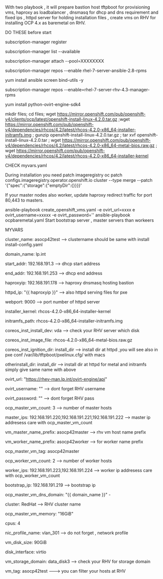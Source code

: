 With two playbook , it will prepare bastion host tftpboot for provisioning vms, haproxy as loadbalancer , dnsmasq for dhcp and dns requirement and fixed ips , httpd server for holding installation files , create vms on RHV for installing OCP 4.x as baremetal on RHV. 

DO THESE before start 


subscription-manager register

subscription-manager list --available

subscription-manager attach --pool=XXXXXXXX

subscription-manager repos --enable rhel-7-server-ansible-2.8-rpms

yum install ansible screen bind-utils -y 

subscription-manager repos --enable=rhel-7-server-rhv-4.3-manager-rpms

yum install python-ovirt-engine-sdk4

mkdir files; cd files; wget https://mirror.openshift.com/pub/openshift-v4/clients/ocp/latest/openshift-install-linux-4.2.0.tar.gz ;wget https://mirror.openshift.com/pub/openshift-v4/dependencies/rhcos/4.2/latest/rhcos-4.2.0-x86_64-installer-initramfs.img ; gunzip openshift-install-linux-4.2.0.tar.gz ; tar xvf openshift-install-linux-4.2.0.tar  ;  wget  https://mirror.openshift.com/pub/openshift-v4/dependencies/rhcos/4.2/latest/rhcos-4.2.0-x86_64-metal-bios.raw.gz ; wget https://mirror.openshift.com/pub/openshift-v4/dependencies/rhcos/4.2/latest/rhcos-4.2.0-x86_64-installer-kernel



CHECK myvars.yaml

During installation you need patch imageregistry 
oc patch configs.imageregistry.operator.openshift.io cluster --type merge --patch '{"spec":{"storage":{"emptyDir":{}}}}'

If your master nodes also worker, update haproxy redirect traffic for port 80,443 to masters. 

ansible-playbook create_openshift_vms.yaml -e ovirt_url=xxxx e ovirt_username=xxxxx -e ovirt_password=''
ansible-playbook ocpbaremetal.yaml
Start bootstrap server , master servers than workeers



MYVARS

cluster_name: asocp42test   --> clustername should be same with install install-config.yaml

domain_name: lp.int

start_addr: 192.168.191.3   --> dhcp start address

end_addr: 192.168.191.253   --> dhcp end address

haproxyip: 192.168.191.178  --> haproxy dnsmasq hosting bastion

httpd_ip: "{{ haproxyip }}" --> also httpd serving files for pxe 

webport: 9000   --> port number of httpd server

installer_kernel: rhcos-4.2.0-x86_64-installer-kernel

initramfs_path: rhcos-4.2.0-x86_64-installer-initramfs.img

coreos_inst_install_dev: vda    --> check your RHV server which disk

coreos_inst_image_file: rhcos-4.2.0-x86_64-metal-bios.raw.gz

coreos_inst_ignition_dir: install_dir --> install dir at httpd ,you will see also in pxe conf /var/lib/tftpboot/pxelinux.cfg/ with macs

otherinstall_dir: install_dir  --> install dir at httpd for metal and initramfs simply give same name with above


ovirt_url: "https://rhev-man.lp.int/ovirt-engine/api"

ovirt_username: ""   --> dont forget RHV  username

ovirt_password: ""   --> dont forget RHV pass

ocp_master_vm_count: 3  --> number of master hosts 

master_ips: 192.168.191.220,192.168.191.221,192.168.191.222  --> master ip addresess care with ocp_master_vm_count

vm_master_name_prefix: asocp42master   --> rhv vm host name prefix

vm_worker_name_prefix: asocp42worker   --> for worker name prefix 

ocp_master_vm_tag: asocp42master    

ocp_worker_vm_count: 2    --> number of worker hosts

worker_ips: 192.168.191.223,192.168.191.224  --> worker ip addresess care with ocp_worker_vm_count

bootstrap_ip: 192.168.191.219  --> bootstrap ip 

ocp_master_vm_dns_domain: "{{ domain_name }}"   -

cluster: RedHat   --> RHV cluster name 

ocp_master_vm_memory: "16GiB"

cpus: 4

nic_profile_name: vlan_301  --> do not forget , network profile 

vm_disk_size: 90GiB

disk_interface: virtio

vm_storage_domain: data_disk3 --> check your RHV for storage domain

vm_tag: asocp42test ---> you can filter your hosts at RHV

